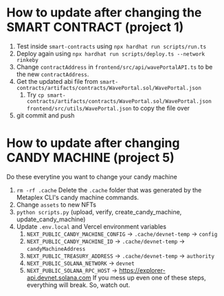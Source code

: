 # How to update after changing the SMART CONTRACT (project 1)
1. Test inside `smart-contracts` using `npx hardhat run scripts/run.ts`
2. Deploy again using `npx hardhat run scripts/deploy.ts --network rinkeby`
3. Change `contractAddress` in `frontend/src/api/wavePortalAPI.ts` to be the new `contractAddress`.
4. Get the updated abi file from `smart-contracts/artifacts/contracts/WavePortal.sol/WavePortal.json`
   1. Try `cp smart-contracts/artifacts/contracts/WavePortal.sol/WavePortal.json frontend/src/utils/WavePortal.json` to copy the file over
5. git commit and push

# How to update after changing CANDY MACHINE (project 5)
Do these everytine you want to change your candy machine
1. `rm -rf .cache` Delete the `.cache` folder that was generated by the Metaplex CLI's candy machine commands.
2. Change `assets` to new NFTs
3. `python scripts.py` (upload, verify, create_candy_machine, update_candy_machine)
4. Update `.env.local` and Vercel environment variables
   1. `NEXT_PUBLIC_CANDY_MACHINE_CONFIG` -> `.cache/devnet-temp` -> `config`
   2. `NEXT_PUBLIC_CANDY_MACHINE_ID` -> `.cache/devnet-temp` -> `candyMachineAddress`
   3. `NEXT_PUBLIC_TREASURY_ADDRESS` -> `.cache/devnet-temp` -> `authority`
   4. `NEXT_PUBLIC_SOLANA_NETWORK` -> `devnet`
   5. `NEXT_PUBLIC_SOLANA_RPC_HOST` -> https://explorer-api.devnet.solana.com
If you mess up even one of these steps, everything will break. So, watch out.